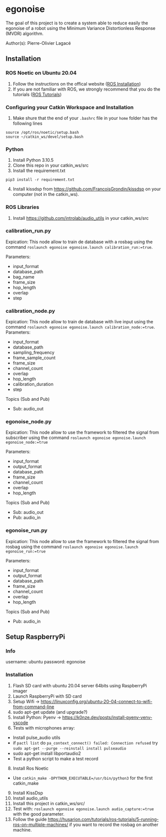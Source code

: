 # egonoise

The goal of this project is to create a system able to reduce easily the egonoise of a robot using the Minimum Variance Distortionless Response (MVDR) algorithm.

Author(s): Pierre-Olivier Lagacé

## Installation

### ROS Noetic on Ubuntu 20.04
1. Follow the instructions on the offical website ([ROS Installation](http://wiki.ros.org/noetic/Installation/Ubuntu))
2. If you are not familiar with ROS, we strongly recommend that you do the tutorials ([ROS Tutorials](http://wiki.ros.org/ROS/Tutorials))

### Configuring your Catkin Workspace and Installation
1. Make shure that the end of your `.bashrc` file in your `home` folder has the following lines
```
source /opt/ros/noetic/setup.bash
source ~/catkin_ws/devel/setup.bash
```

### Python
1. Install Python 3.10.5
2. Clone this repo in your catkin_ws/src
3. Install the requirement.txt 
```
pip3 install -r requirement.txt
```
4. Install kissdsp from https://github.com/FrancoisGrondin/kissdsp on your computer (not in the catkin_ws).

### ROS Libraries
1. Install https://github.com/introlab/audio_utils in your catkin_ws/src

### calibration_run.py
Expication: This node allow to train de database with a rosbag using the command `roslaunch egonoise egonoise.launch calibration_run:=true`.

Parameters:
 - input_format
 - database_path
 - bag_name
 - frame_size
 - hop_length
 - overlap
 - step

### calibration_node.py 
Expication: This node allow to train de database with live input using the command `roslaunch egonoise egonoise.launch calibration_node:=true`.
Parameters:
 - input_format
 - database_path
 - sampling_frequency
 - frame_sample_count
 - frame_size
 - channel_count
 - overlap
 - hop_length
 - calibration_duration
 - step

Topics (Sub and Pub)
 - Sub: audio_out

### egonoise_node.py
Expication: This node allow to use the framework to filtered the signal from subscriber using the command `roslaunch egonoise egonoise.launch egonoise_node:=true`

Parameters:
 - input_format
 - output_format
 - database_path
 - frame_size
 - channel_count
 - overlap
 - hop_length

Topics (Sub and Pub)
 - Sub: audio_out
 - Pub: audio_in

### egonoise_run.py
Expication: This node allow to use the framework to filtered the signal from rosbag using the command `roslaunch egonoise egonoise.launch egonoise_run:=true`

Parameters:
 - input_format
 - output_format
 - database_path
 - frame_size
 - channel_count
 - overlap
 - hop_length

Topics (Sub and Pub)
 - Pub: audio_in

## Setup RaspberryPi
### Info
username: ubuntu
password: egonoise

### Installation
1. Flash SD card with ubuntu 20.04 server 64bits using RaspberryPi imager
2. Launch RaspberryPi with SD card
3. Setup Wifi -> https://linuxconfig.org/ubuntu-20-04-connect-to-wifi-from-command-line
5. sudo apt-get update (and upgrade?)
6. Install Python: Pyenv -> https://k0nze.dev/posts/install-pyenv-venv-vscode
7. Tests with microphones array:
- Install pulse_audio utils
- if `pactl list` do `pa_context_connect() failed: Connection refused` try `sudo apt-get --purge --reinstall install pulseaudio`
- sudo apt-get install libportaudio2
- Test a python script to make a test record
8. Install Ros Noetic
- Use `catkin_make -DPYTHON_EXECUTABLE=/usr/bin/python3` for the first catkin_make
9. Install KissDsp
10. Install audio_utils
11. Install this project in catkin_ws/src/
12. Test with: `roslaunch egonoise egonoise.launch audio_capture:=true` with the good parameter.
13. Follow the guide https://husarion.com/tutorials/ros-tutorials/5-running-ros-on-multiple-machines/ if you want to record the rosbag on another machine.


